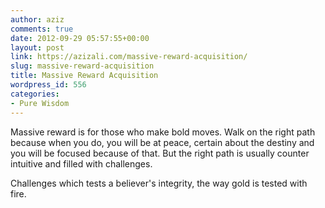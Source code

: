 ```yaml
---
author: aziz
comments: true
date: 2012-09-29 05:57:55+00:00
layout: post
link: https://azizali.com/massive-reward-acquisition/
slug: massive-reward-acquisition
title: Massive Reward Acquisition
wordpress_id: 556
categories:
- Pure Wisdom
---
```


Massive reward is for those who make bold moves. Walk on the right path because when you do, you will be at peace, certain about the destiny and you will be focused because of that. But the right path is usually counter intuitive and filled with challenges.

Challenges which tests a believer's integrity, the way gold is tested with fire.

